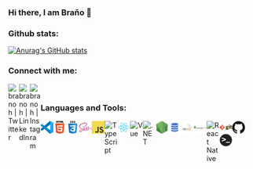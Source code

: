 ### Hi there, I am Braňo 👋
### Github stats:

[![Anurag's GitHub stats](https://github-readme-stats.vercel.app/api?username=brano-hozza)](https://github.com/anuraghazra/github-readme-stats)


### Connect with me:

[<img align="left" alt="branoh | Twitter" width="22px" src="https://cdn.jsdelivr.net/npm/simple-icons@v3/icons/twitter.svg" />][twitter]
[<img align="left" alt="branoh | LinkedIn" width="22px" src="https://cdn.jsdelivr.net/npm/simple-icons@v3/icons/linkedin.svg" />][linkedin]
[<img align="left" alt="branoh | Instagram" width="22px" src="https://cdn.jsdelivr.net/npm/simple-icons@v3/icons/instagram.svg" />][instagram]  <br>
### Languages and Tools:
[<img align="left" alt="Visual Studio Code" width="26px" src="https://raw.githubusercontent.com/github/explore/80688e429a7d4ef2fca1e82350fe8e3517d3494d/topics/visual-studio-code/visual-studio-code.png" />][spam]
[<img align="left" alt="HTML5" width="26px" src="https://raw.githubusercontent.com/github/explore/80688e429a7d4ef2fca1e82350fe8e3517d3494d/topics/html/html.png" />][spam]
[<img align="left" alt="CSS3" width="26px" src="https://raw.githubusercontent.com/github/explore/80688e429a7d4ef2fca1e82350fe8e3517d3494d/topics/css/css.png" />][spam]
[<img align="left" alt="Sass" width="26px" src="https://raw.githubusercontent.com/github/explore/80688e429a7d4ef2fca1e82350fe8e3517d3494d/topics/sass/sass.png" />][spam]
[<img align="left" alt="JavaScript" width="26px" src="https://raw.githubusercontent.com/github/explore/80688e429a7d4ef2fca1e82350fe8e3517d3494d/topics/javascript/javascript.png" />][spam]
[<img align="left" alt="TypeScript" width="26px" src="https://cdn.icon-icons.com/icons2/2107/PNG/512/file_type_typescript_icon_130108.png" />][spam]
[<img align="left" alt="React" width="26px" src="https://raw.githubusercontent.com/github/explore/80688e429a7d4ef2fca1e82350fe8e3517d3494d/topics/react/react.png" />][spam]
[<img align="left" alt="Vue" width="26px" src="https://upload.wikimedia.org/wikipedia/commons/thumb/9/95/Vue.js_Logo_2.svg/2367px-Vue.js_Logo_2.svg.png" />][spam]
[<img align="left" alt=".NET" width="26px" src="https://upload.wikimedia.org/wikipedia/commons/thumb/e/ee/.NET_Core_Logo.svg/1024px-.NET_Core_Logo.svg.png" />][spam]
[<img align="left" alt="Node.js" width="26px" src="https://raw.githubusercontent.com/github/explore/80688e429a7d4ef2fca1e82350fe8e3517d3494d/topics/nodejs/nodejs.png" />][spam]
[<img align="left" alt="SQL" width="26px" src="https://raw.githubusercontent.com/github/explore/80688e429a7d4ef2fca1e82350fe8e3517d3494d/topics/sql/sql.png" />][spam]
[<img align="left" alt="MySQL" width="26px" src="https://raw.githubusercontent.com/github/explore/80688e429a7d4ef2fca1e82350fe8e3517d3494d/topics/mysql/mysql.png" />][spam]
[<img align="left" alt="MongoDB" width="26px" src="https://raw.githubusercontent.com/github/explore/80688e429a7d4ef2fca1e82350fe8e3517d3494d/topics/mongodb/mongodb.png" />][spam]
[<img align="left" alt="React Native" width="26px" src="https://maziar.io/blog/wp-content/uploads/react-native.png" />][spam]
[<img align="left" alt="Git" width="26px" src="https://raw.githubusercontent.com/github/explore/80688e429a7d4ef2fca1e82350fe8e3517d3494d/topics/git/git.png" />][spam]
[<img align="left" alt="GitHub" width="26px" src="https://raw.githubusercontent.com/github/explore/78df643247d429f6cc873026c0622819ad797942/topics/github/github.png" />][spam]
[<img align="left" alt="Terminal" width="26px" src="https://raw.githubusercontent.com/github/explore/80688e429a7d4ef2fca1e82350fe8e3517d3494d/topics/terminal/terminal.png" />][spam]

[twitter]: https://twitter.com/b_hozza
[instagram]: https://www.instagram.com/branohozza
[linkedin]: https://www.linkedin.com/in/branislav-hozza-3b7234173/
[spam]: https://www.google.com
